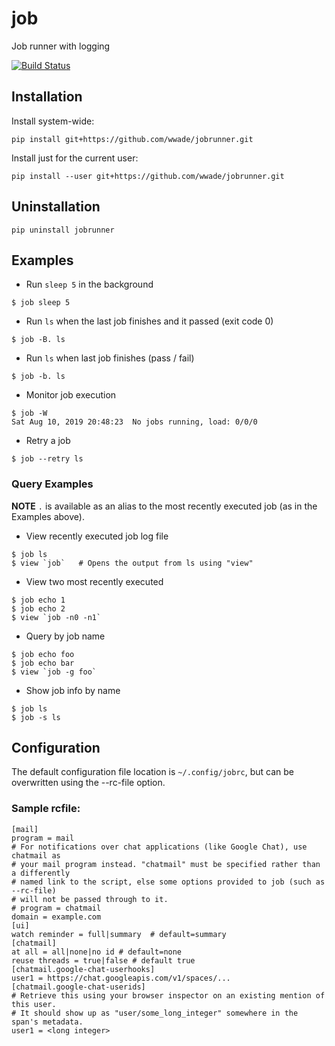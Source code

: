 # job
Job runner with logging

[![Build Status](https://dev.azure.com/wadecarpenter/jobrunner/_apis/build/status/wwade.jobrunner?branchName=master)](https://dev.azure.com/wadecarpenter/jobrunner/_build/latest?definitionId=1&branchName=master)

## Installation
Install system-wide:
```
pip install git+https://github.com/wwade/jobrunner.git
```
Install just for the current user:
```
pip install --user git+https://github.com/wwade/jobrunner.git
```

## Uninstallation
```
pip uninstall jobrunner
```

## Examples
* Run `sleep 5` in the background
```
$ job sleep 5
```
* Run `ls` when the last job finishes and it passed (exit code 0)
```
$ job -B. ls
```
* Run `ls` when last job finishes (pass / fail)
```
$ job -b. ls
```
* Monitor job execution
```
$ job -W
Sat Aug 10, 2019 20:48:23  No jobs running, load: 0/0/0
```
* Retry a job
```
$ job --retry ls
```

### Query Examples

**NOTE** `.` is available as an alias to the most recently executed job (as in the Examples above).

* View recently executed job log file
```
$ job ls
$ view `job`   # Opens the output from ls using "view"
```
* View two most recently executed
```
$ job echo 1
$ job echo 2
$ view `job -n0 -n1`  
```
* Query by job name
```
$ job echo foo
$ job echo bar
$ view `job -g foo`
```
* Show job info by name
```
$ job ls
$ job -s ls
```

## Configuration
The default configuration file location is `~/.config/jobrc`, but can be
overwritten using the --rc-file option.

### Sample rcfile:
```aconf
[mail]
program = mail
# For notifications over chat applications (like Google Chat), use chatmail as
# your mail program instead. "chatmail" must be specified rather than a differently
# named link to the script, else some options provided to job (such as --rc-file)
# will not be passed through to it.
# program = chatmail 
domain = example.com
[ui]
watch reminder = full|summary  # default=summary
[chatmail]
at all = all|none|no id # default=none
reuse threads = true|false # default true
[chatmail.google-chat-userhooks]
user1 = https://chat.googleapis.com/v1/spaces/...
[chatmail.google-chat-userids]
# Retrieve this using your browser inspector on an existing mention of this user.
# It should show up as "user/some_long_integer" somewhere in the span's metadata.
user1 = <long integer>
```
